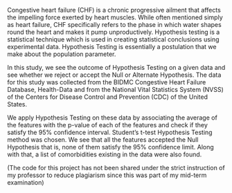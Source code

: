Congestive heart failure (CHF) is a chronic progressive ailment that affects the impelling force exerted by heart muscles. While often mentioned simply as heart failure, CHF specifically refers to the phase in which water shapes round the heart and makes it pump unproductively. Hypothesis testing is a statistical technique which is used in creating statistical conclusions using experimental data.  Hypothesis Testing is essentially a postulation that we make about the population parameter. 

In this study, we see the outcome of Hypothesis Testing on a given data and see whether we reject or accept the Null or Alternate Hypothesis. The data for this study was collected from the BIDMC Congestive Heart Failure Database, Health-Data and from the National Vital Statistics System (NVSS) of the Centers for Disease Control and Prevention (CDC) of the United States. 

We apply Hypothesis Testing on these data by associating the average of the features with the p-value of each of the features and check if they satisfy the 95% confidence interval. Student’s t-test Hypothesis Testing method was chosen. We see that all the features accepted the Null Hypothesis that is, none of them satisfy the 95% confidence limit. Along with that, a list of comorbidities existing in the data were also found. 

(The code for this project has not been shared under the strict instruction of my professor to reduce plagiarism since this was part of my mid-term examination)
